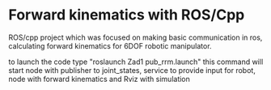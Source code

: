 # Forward kinematics with ROS/Cpp
ROS/cpp project which was focused on making basic communication in ros, calculating forward kinematics for 6DOF robotic manipulator.

to launch the code type "roslaunch Zad1 pub_rrm.launch"
this command will start node with publisher to joint_states, service to provide input for robot, node with forward kinematics and Rviz with simulation
